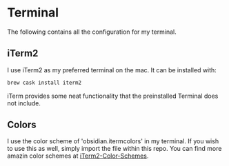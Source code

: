 # Terminal
 The following contains all the configuration for my terminal.

 ## iTerm2
 I use iTerm2 as my preferred terminal on the mac. It can be installed with: 
 ```zsh
 brew cask install iterm2
 ```
iTerm provides some neat functionality that the preinstalled Terminal does not include.

## Colors

I use the color scheme of 'obsidian.itermcolors' in my terminal. If you wish to use this as well, simply import the file within this repo. You can find more amazin color schemes at [iTerm2-Color-Schemes](https://github.com/mbadolato/iTerm2-Color-Schemes).
